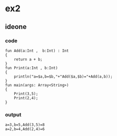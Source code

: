# ex2
## ideone
### code
    fun Add(a:Int ,  b:Int) : Int 
    {
    	return a + b;
    }
    fun Print(a:Int , b:Int)
    {
    	println("a=$a,b=$b,"+"Add($a,$b)="+Add(a,b));
    }
    fun main(args: Array<String>) 
    {
    	Print(3,5);
    	Print(2,4);
    }
### output
    a=3,b=5,Add(3,5)=8
    a=2,b=4,Add(2,4)=6
